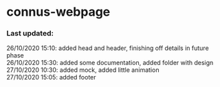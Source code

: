 # connus-webpage

### Last updated:
26/10/2020 15:10: added head and header, finishing off details in future phase
<br>
26/10/2020 15:30: added some documentation, added folder with design
<br>
27/10/2020 10:30: added mock, added little animation
<br>
27/10/2020 15:05: added footer
